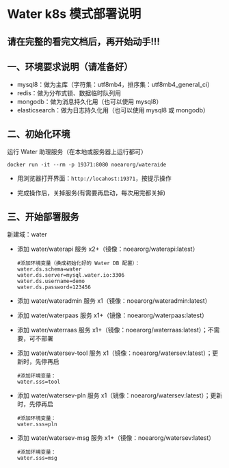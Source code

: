 # Water k8s 模式部署说明

## 请在完整的看完文档后，再开始动手!!!

## 一、环境要求说明（请准备好）

* mysql8：做为主库（字符集：utf8mb4，排序集：utf8mb4_general_ci）
* redis：做为分布式锁、数据临时队列用
* mongodb：做为消息持久化用（也可以使用 mysql8）
* elasticsearch：做为日志持久化用（也可以使用 mysql8 或 mongodb）

## 二、初始化环境

运行 Water 助理服务（在本地或服务器上运行都可）

```shell
docker run -it --rm -p 19371:8080 noearorg/wateraide
```

* 用浏览器打开界面：`http://locahost:19371`，按提示操作

* 完成操作后，关掉服务(有需要再启动，每次用完都关掉)

## 三、开始部署服务

新建域：water

* 添加 water/waterapi 服务 x2+（镜像：noearorg/waterapi:latest）

    ```properties
    #添加环境变量（换成初始化好的 Water DB 配置）：
    water.ds.schema=water
    water.ds.server=mysql.water.io:3306
    water.ds.username=demo
    water.ds.password=123456
    ```

* 添加 water/wateradmin 服务 x1（镜像：noearorg/wateradmin:latest）
* 添加 water/waterpaas 服务 x1+（镜像：noearorg/waterpaas:latest）
* 添加 water/waterraas 服务 x1+（镜像：noearorg/waterraas:latest）；不需要，可不部署
* 添加 water/watersev-tool 服务 x1（镜像：noearorg/watersev:latest）；更新时，先停再启

    ```properties
    #添加环境变量：
    water.sss=tool
    ```

* 添加 water/watersev-pln 服务 x1（镜像：noearorg/watersev:latest）；更新时，先停再启

    ```properties
    #添加环境变量：
    water.sss=pln
    ```

* 添加 water/watersev-msg 服务 x1+（镜像：noearorg/watersev:latest）

    ```properties
    #添加环境变量：
    water.sss=msg
    ```

